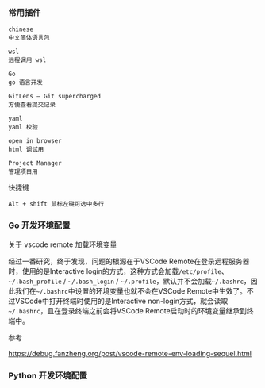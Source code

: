 ### 常用插件

```
chinese
中文简体语言包

wsl
远程调用 wsl 

Go
go 语言开发

GitLens — Git supercharged
方便查看提交记录

yaml
yaml 校验

open in browser
html 调试用

Project Manager
管理项目用

```



快捷键

```
Alt + shift 鼠标左键可选中多行
```



### Go 开发环境配置

关于 vscode remote 加载环境变量

经过一番研究，终于发现，问题的根源在于VSCode Remote在登录远程服务器时，使用的是Interactive login的方式，这种方式会加载`/etc/profile`、`~/.bash_profile` / `~/.bash_login` / `~/.profile`，默认并不会加载`~/.bashrc`，因此我们在`~/.bashrc`中设置的环境变量也就不会在VSCode Remote中生效了。不过VSCode中打开终端时使用的是Interactive non-login方式，就会读取`~/.bashrc`，且在登录终端之前会将VSCode Remote启动时的环境变量继承到终端中。

参考

https://debug.fanzheng.org/post/vscode-remote-env-loading-sequel.html



### Python 开发环境配置





